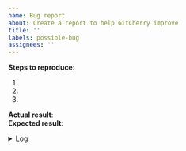 ```yaml
---
name: Bug report
about: Create a report to help GitCherry improve
title: ''
labels: possible-bug
assignees: ''
---
```


**Steps to reproduce**:

1.
2.
3.

**Actual result**:  
**Expected result**:

<details><summary>Log</summary>
<p>

```
<!--
Please attach the log lines from `GitCherry` output channel.
-->
```

</p>
</details>